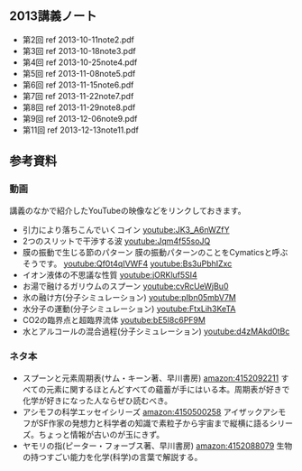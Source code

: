 ## 2013講義ノート
* 第2回 ref 2013-10-11note2.pdf
* 第3回 ref 2013-10-18note3.pdf
* 第4回 ref 2013-10-25note4.pdf
* 第5回 ref 2013-11-08note5.pdf
* 第6回 ref 2013-11-15note6.pdf
* 第7回 ref 2013-11-22note7.pdf
* 第8回 ref 2013-11-29note8.pdf
* 第9回 ref 2013-12-06note9.pdf
* 第11回 ref 2013-12-13note11.pdf
## 参考資料
### 動画
講義のなかで紹介したYouTubeの映像などをリンクしておきます。
* 引力により落ちこんでいくコイン
[youtube:JK3_A6nWZfY](youtube:JK3_A6nWZfY)
* 2つのスリットで干渉する波
[youtube:Jqm4f55soJQ](youtube:Jqm4f55soJQ)
* 膜の振動で生じる節のパターン
膜の振動パターンのことをCymaticsと呼ぶそうです。
[youtube:Qf0t4qIVWF4](youtube:Qf0t4qIVWF4)
[youtube:Bs3uPbhIZxc](youtube:Bs3uPbhIZxc)
* イオン液体の不思議な性質
[youtube:jORKluf5SI4](youtube:jORKluf5SI4)
* お湯で融けるガリウムのスプーン
[youtube:cvRcUeWjBu0](youtube:cvRcUeWjBu0)
* 氷の融け方(分子シミュレーション)
[youtube:pIbn05mbV7M](youtube:pIbn05mbV7M)
* 水分子の運動(分子シミュレーション)
[youtube:FtxLih3KeTA](youtube:FtxLih3KeTA)
* CO2の臨界点と超臨界流体
[youtube:bE5l8c6PF9M](youtube:bE5l8c6PF9M)
* 水とアルコールの混合過程(分子シミュレーション)
[youtube:d4zMAkd0tBc](youtube:d4zMAkd0tBc)

### ネタ本
* スプーンと元素周期表(サム・キーン著、早川書房)
[amazon:4152092211](amazon:4152092211)
すべての元素に関するほとんどすべての蘊蓄が手にはいる本。周期表が好きで化学が好きになった人ならぜひ読むべき。
* アシモフの科学エッセイシリーズ
[amazon:4150500258](amazon:4150500258)
アイザックアシモフがSF作家の発想力と科学者の知識で素粒子から宇宙まで縦横に語るシリーズ。ちょっと情報が古いのが玉にきず。
* ヤモリの指(ピーター・フォーブス著、早川書房)
[amazon:4152088079](amazon:4152088079)
生物の持つすごい能力を化学(科学)の言葉で解説する。
